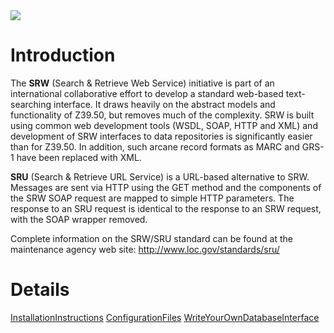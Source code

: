 <img src='http://www.oclc.org/common/images/logos/oclc/OCLC_TM_V_SM.jpg' />

# Introduction #

The **SRW** (Search & Retrieve Web Service) initiative is part of an international collaborative effort to develop a standard web-based text-searching interface. It draws heavily on the abstract models and functionality of Z39.50, but removes much of the complexity. SRW is built using common web development tools (WSDL, SOAP, HTTP and XML) and development of SRW interfaces to data repositories is significantly easier than for Z39.50. In addition, such arcane record formats as MARC and GRS-1 have been replaced with XML.

**SRU** (Search & Retrieve URL Service) is a URL-based alternative to SRW. Messages are sent via HTTP using the GET method and the components of the SRW SOAP request are mapped to simple HTTP parameters. The response to an SRU request is identical to the response to an SRW request, with the SOAP wrapper removed.

Complete information on the SRW/SRU standard can be found at the maintenance agency web site: http://www.loc.gov/standards/sru/

# Details #

[InstallationInstructions](InstallationInstructions.md)
[ConfigurationFiles](ConfigurationFiles.md)
[WriteYourOwnDatabaseInterface](WriteYourOwnDatabaseInterface.md)